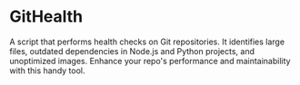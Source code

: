 # GitHealth
A script that performs health checks on Git repositories. It identifies large files, outdated dependencies in Node.js and Python projects, and unoptimized images. Enhance your repo's performance and maintainability with this handy tool. 
